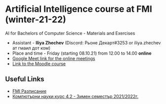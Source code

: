# Artificial Intelligence course at FMI (winter-21-22)
AI for Bachelors of Computer Science - Materials and Exercises

- Assistant - **Iliya Zhechev** (Discord: Рьоне Декарт#3253 or iliya.zhechev ат гмаил дот ком)
- Place and time - Friday (starting 08.10.21) from 12.00 to 14.00 **online**
- [Google Meet link for the online meetings](https://meet.google.com/ozv-vywy-shh)
- [Link to the Moodle course](https://learn.fmi.uni-sofia.bg/course/view.php?id=7519)

## Useful Links
- [FMI Разписание](https://www.fmi.uni-sofia.bg/bg/razpis)
- [Компютърни науки курс 4.2 - Зимен семестър 2021/2022г.](https://intranet.fmi.uni-sofia.bg/index.php/s/Rw1tgc1l5B6oRqu)
